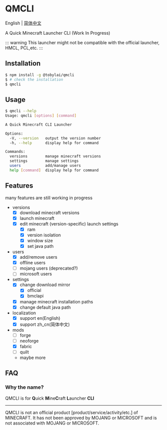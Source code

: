 # QMCLI
English | [简体中文](README_zh_cn.md)

A Quick Minecraft Launcher CLI (Work In Progress)

::: warning
This launcher might not be compatible with the official launcher, HMCL, PCL,etc.
:::

## Installation
```bash
$ npm install -g @tobylai/qmcli
$ # check the installation
$ qmcli
```

## Usage
```bash
$ qmcli --help
Usage: qmcli [options] [command]

A Quick Minecraft CLI Launcher

Options:
  -V, --version   output the version number
  -h, --help      display help for command

Commands:
  versions        manage minecraft versions
  settings        manage settings
  users           add/manage users
  help [command]  display help for command
```
## Features
many features are still working in progress

- versions
    - [X] download minecraft versions
    - [X] launch minecraft
    - [X] edit minecraft (version-specific) launch settings
        - [X] ram
        - [X] version isolation
        - [X] window size
        - [X] set java path
- users
    - [X] add/remove users
    - [X] offline users
    - [ ] mojang users (deprecated?)
    - [ ] microsoft users
- settings
    - [X] change download mirror
        - [X] official
        - [X] bmclapi
    - [X] manage minecraft installation paths
    - [X] change default java path
- localization
    - [X] support en(English)
    - [X] support zh_cn(简体中文)
- mods
    - [ ] forge
    - [ ] neoforge
    - [X] fabric
    - [ ] quilt
    - maybe more

## FAQ
### Why the name?
QMCLI is for **Q**uick **M**ine**C**raft **L**auncher **CLI**

---
QMCLI is not an official product [product/service/activity/etc.] of MINECRAFT. It has not been approved by MOJANG or MICROSOFT and is not associated with MOJANG or MICROSOFT.